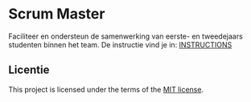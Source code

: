 # Scrum Master

Faciliteer en ondersteun de samenwerking van eerste- en tweedejaars studenten binnen het team. 
De instructie vind je in: [INSTRUCTIONS](https://github.com/fdnd-task/scrum-master/blob/main/docs/INSTRUCTIONS.md)


## Licentie

This project is licensed under the terms of the [MIT license](./LICENSE).
